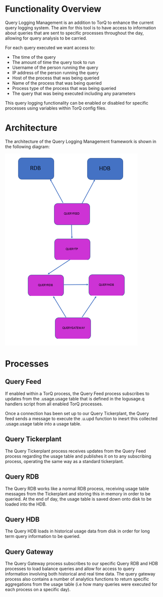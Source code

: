<a name="Query Logging Management"></a>

Functionality Overview
======================

Query Logging Management is an addition to TorQ to enhance the current query logging system. The aim for this tool is to have access to information about queries that are sent to specific processes throughout the day, allowing for query analysis to be carried. 

For each query executed we want access to:

- The time of the query
- The amount of time the query took to run
- Username of the person running the query
- IP address of the person running the query
- Host of the process that was being queried 
- Name of the process that was being queried 
- Process type of the process that was being queried 
- The query that was being executed including any parameters 

This query logging functionality can be enabled or disabled for specific processes using variables within TorQ config files.

Architecture
============

The architecture of the Query Logging Management framework is shown in the following diagram:

![QueryLoggingManagementArchitecture](graphics/torq-qlm_architecture.PNG)

Processes
========

Query Feed
----------

If enabled within a TorQ process, the Query Feed process subscribes to updates from the .usage.usage table that is defined in the logusage.q handlers script from all enabled TorQ processes. 

Once a connection has been set up to our Query Tickerplant, the Query feed sends a message to execute the .u.upd function to inesrt this collected .usage.usage table into a usage table.

Query Tickerplant
-----------------

The Query Tickerplant process receives updates from the Query Feed process regarding the usage table and publishes it on to any subscribing process, operating the same way as a standard tickerplant. 

Query RDB
---------

The Query RDB works like a normal RDB process, receiving usage table messages from the Tickerplant and storing this in memory in order to be queried. At the end of day, the usage table is saved down onto disk to be loaded into the HDB. 

Query HDB
---------

The Query HDB loads in historical usage data from disk in order for long term query information to be queried.

Query Gateway
-------------

The Query Gateway process subscribes to our specific Query RDB and HDB processes to load balance queries and allow for access to query information involving both historical and real time data. The query gateway process also contains a number of analytics functions to return specific aggregations from the usage table (i.e how many queries were executed for each process on a specific day).
